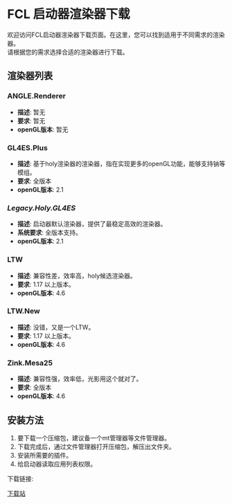 # FCL 启动器渲染器下载

欢迎访问FCL启动器渲染器下载页面。在这里，您可以找到适用于不同需求的渲染器。  
请根据您的需求选择合适的渲染器进行下载。

## 渲染器列表

### **ANGLE.Renderer**
- **描述**: 暂无
- **要求**: 暂无
- **openGL版本**: 暂无

### **GL4ES.Plus**
- **描述**: 基于holy渲染器的渲染器，指在实现更多的openGL功能，能够支持钠等模组。
- **要求**: 全版本
- **openGL版本**: 2.1

### ***Legacy.Holy.GL4ES***
- **描述**: 启动器默认渲染器，提供了最稳定高效的渲染器。
- **系统要求**: 全版本支持。
- **openGL版本**: 2.1

### **LTW**
- **描述**: 兼容性差，效率高，holy候选渲染器。
- **要求**: 1.17 以上版本。
- **openGL版本**: 4.6

### **LTW.New**
- **描述**: 没错，又是一个LTW。
- **要求**: 1.17 以上版本。
- **openGL版本**: 4.6

### **Zink.Mesa25**
- **描述**: 兼容性强，效率低，光影用这个就对了。
- **要求**: 全版本
- **openGL版本**: 4.6

## 安装方法

1. 要下载一个压缩包，建议备一个mt管理器等文件管理器。
2. 下载完成后，通过文件管理器打开压缩包，解压出文件夹。
3. 安装所需要的插件。
4. 给启动器读取应用列表权限。

下载链接:

[下载站](https://fcl.ningmo.fun/d/fcl渲染器插件.zip)
